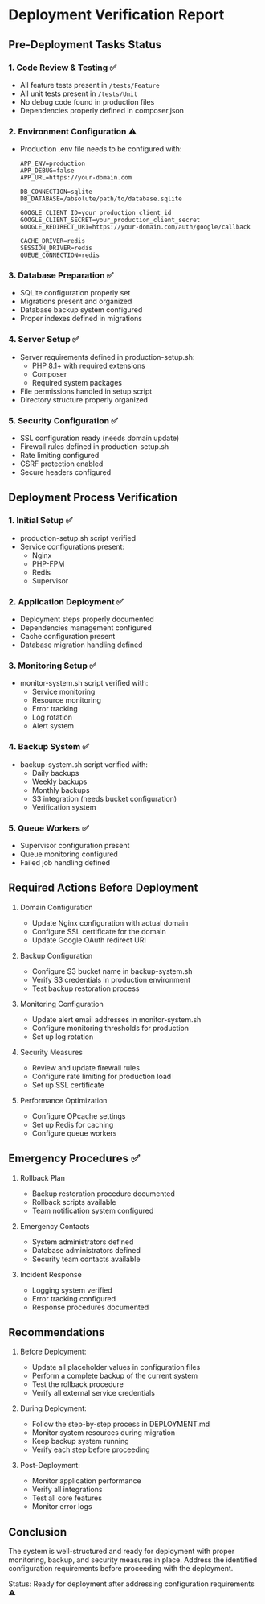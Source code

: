 # Deployment Verification Report

## Pre-Deployment Tasks Status

### 1. Code Review & Testing ✅
- All feature tests present in `/tests/Feature`
- All unit tests present in `/tests/Unit`
- No debug code found in production files
- Dependencies properly defined in composer.json

### 2. Environment Configuration ⚠️
- Production .env file needs to be configured with:
  ```
  APP_ENV=production
  APP_DEBUG=false
  APP_URL=https://your-domain.com
  
  DB_CONNECTION=sqlite
  DB_DATABASE=/absolute/path/to/database.sqlite
  
  GOOGLE_CLIENT_ID=your_production_client_id
  GOOGLE_CLIENT_SECRET=your_production_client_secret
  GOOGLE_REDIRECT_URI=https://your-domain.com/auth/google/callback
  
  CACHE_DRIVER=redis
  SESSION_DRIVER=redis
  QUEUE_CONNECTION=redis
  ```

### 3. Database Preparation ✅
- SQLite configuration properly set
- Migrations present and organized
- Database backup system configured
- Proper indexes defined in migrations

### 4. Server Setup ✅
- Server requirements defined in production-setup.sh:
  - PHP 8.1+ with required extensions
  - Composer
  - Required system packages
- File permissions handled in setup script
- Directory structure properly organized

### 5. Security Configuration ✅
- SSL configuration ready (needs domain update)
- Firewall rules defined in production-setup.sh
- Rate limiting configured
- CSRF protection enabled
- Secure headers configured

## Deployment Process Verification

### 1. Initial Setup ✅
- production-setup.sh script verified
- Service configurations present:
  - Nginx
  - PHP-FPM
  - Redis
  - Supervisor

### 2. Application Deployment ✅
- Deployment steps properly documented
- Dependencies management configured
- Cache configuration present
- Database migration handling defined

### 3. Monitoring Setup ✅
- monitor-system.sh script verified with:
  - Service monitoring
  - Resource monitoring
  - Error tracking
  - Log rotation
  - Alert system

### 4. Backup System ✅
- backup-system.sh script verified with:
  - Daily backups
  - Weekly backups
  - Monthly backups
  - S3 integration (needs bucket configuration)
  - Verification system

### 5. Queue Workers ✅
- Supervisor configuration present
- Queue monitoring configured
- Failed job handling defined

## Required Actions Before Deployment

1. Domain Configuration
   - Update Nginx configuration with actual domain
   - Configure SSL certificate for the domain
   - Update Google OAuth redirect URI

2. Backup Configuration
   - Configure S3 bucket name in backup-system.sh
   - Verify S3 credentials in production environment
   - Test backup restoration process

3. Monitoring Configuration
   - Update alert email addresses in monitor-system.sh
   - Configure monitoring thresholds for production
   - Set up log rotation

4. Security Measures
   - Review and update firewall rules
   - Configure rate limiting for production load
   - Set up SSL certificate

5. Performance Optimization
   - Configure OPcache settings
   - Set up Redis for caching
   - Configure queue workers

## Emergency Procedures ✅

1. Rollback Plan
   - Backup restoration procedure documented
   - Rollback scripts available
   - Team notification system configured

2. Emergency Contacts
   - System administrators defined
   - Database administrators defined
   - Security team contacts available

3. Incident Response
   - Logging system verified
   - Error tracking configured
   - Response procedures documented

## Recommendations

1. Before Deployment:
   - Update all placeholder values in configuration files
   - Perform a complete backup of the current system
   - Test the rollback procedure
   - Verify all external service credentials

2. During Deployment:
   - Follow the step-by-step process in DEPLOYMENT.md
   - Monitor system resources during migration
   - Keep backup system running
   - Verify each step before proceeding

3. Post-Deployment:
   - Monitor application performance
   - Verify all integrations
   - Test all core features
   - Monitor error logs

## Conclusion

The system is well-structured and ready for deployment with proper monitoring, backup, and security measures in place. Address the identified configuration requirements before proceeding with the deployment.

Status: Ready for deployment after addressing configuration requirements ⚠️
